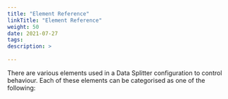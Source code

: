 ```yaml
---
title: "Element Reference"
linkTitle: "Element Reference"
weight: 50
date: 2021-07-27
tags: 
description: >
  
---
```


There are various elements used in a Data Splitter configuration to control behaviour. Each of these elements can be categorised as one of the following:

